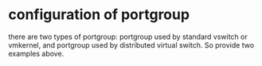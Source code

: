 # configuration of portgroup
there are two types of portgroup: portgroup used by standard vswitch or vmkernel, and portgroup used by distributed virtual switch. So provide two examples above.
